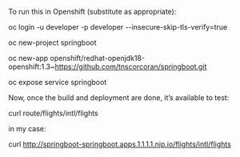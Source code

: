 To run this in Openshift (substitute as appropriate):

oc login -u developer -p developer --insecure-skip-tls-verify=true 

oc new-project springboot

oc new-app openshift/redhat-openjdk18-openshift:1.3~https://github.com/tnscorcoran/springboot.git

oc expose service springboot

Now, once the build and deployment are done, it’s available to test:

curl route/flights/intl/flights

in my case:

curl http://springboot-springboot.apps.1.1.1.1.nip.io/flights/intl/flights
